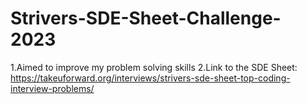 # Strivers-SDE-Sheet-Challenge-2023

1.Aimed to improve my problem solving skills
2.Link to the SDE Sheet: https://takeuforward.org/interviews/strivers-sde-sheet-top-coding-interview-problems/
